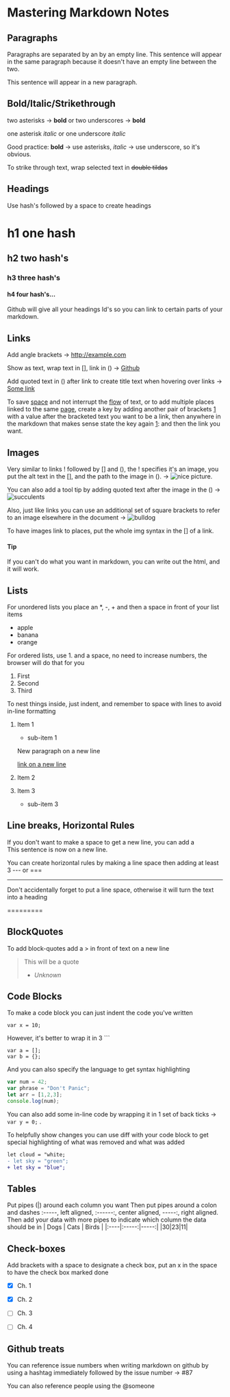 

# Mastering Markdown Notes

## Paragraphs
Paragraphs are separated by an by an empty line.
This sentence will appear in the same paragraph because it doesn't have an empty line between the two.

This sentence will appear in a new paragraph.

## Bold/Italic/Strikethrough
two asterisks -> **bold** or two underscores -> __bold__

one asterisk *italic* or one underscore _italic_

Good practice: **bold** -> use asterisks, _italic_ -> use underscore, so it's obvious.

To strike through text, wrap selected text in ~~double tildas~~ 

## Headings
Use hash's followed by a space to create headings

# h1 one hash
## h2 two hash's
### h3 three hash's
#### h4 four hash's...

Github will give all your headings Id's so you can link to certain parts of your markdown.

## Links
Add angle brackets -> <http://example.com>

Show as text, wrap text in [], link in () -> [Github](http://github.com)

Add quoted text in () after link to create title text when hovering over links -> [Some link](http://example.com "this link is amazing")

To save [space][1] and not interrupt the [flow][f] of text, or to add multiple places linked to the same [page][1], create a key by adding another pair of brackets [1] with a value after the bracketed text you want to be a link, then anywhere in the markdown that makes sense state the key again [1]: and then the link you want.

[1]: http://space.com
[f]: http://flow.com

## Images
Very similar to links ! followed by [] and (), the ! specifies it's an image, you put the alt text in the [], and the path to the image in (). -> ![nice picture](http://unsplash.it/500/500?random).

You can also add a tool tip by adding quoted text after the image in the () -> ![succulents](http://unsplash.it/500/500?image=940 "Cool Succulents")

Also, just like links you can use an additional set of square brackets to refer to an image elsewhere in the document -> ![bulldog][dog] 

To have images link to places, put the whole img syntax in the [] of a link.

[dog]: http://unsplash.it/500/500?image=837

#### Tip
If you can't do what you want in markdown, you can write out the html, and it will work.

## Lists
For unordered lists you place an *, -, + and then a space in front of your list items

- apple
- banana
- orange

For ordered lists, use 1. and a space, no need to increase numbers, the browser will do that for you

1. First
1. Second
1. Third

To nest things inside, just indent, and remember to space with lines to avoid in-line formatting

1. Item 1
	* sub-item 1

	New paragraph on a new line

	[link on a new line](http://example.com)
1. Item 2
1. Item 3
	+ sub-item 3

## Line breaks, Horizontal Rules
If you don't want to make a space to get a new line, you can add a <br>
This sentence is now on a new line.

You can create horizontal rules by making a line space then adding at least 3 --- or ===

-------

Don't accidentally forget to put a line space, otherwise it will turn the text into a heading

=========

## BlockQuotes
To add block-quotes add a > in front of text on a new line
> This will be a quote
> 
> - *Unknown*

## Code Blocks
To make a code block you can just indent the code you've written

	var x = 10;

However, it's better to wrap it in 3 ```

```
var a = [];
var b = {};
```

And you can also specify the language to get syntax highlighting

```js
var num = 42;
var phrase = "Don't Panic";
let arr = [1,2,3];
console.log(num);
```

You can also add some in-line code by wrapping it in 1 set of back ticks -> `var y = 0;` .

To helpfully show changes you can use diff with your code block to get special highlighting of what was removed and what was added

```diff
let cloud = "white;
- let sky = "green";
+ let sky = "blue";
```

## Tables
Put pipes (|) around each column you want
Then put pipes around a colon and dashes :-----, left aligned, :------:, center aligned, -----:, right aligned. Then add your data with more pipes to indicate which column the data should be in
| Dogs | Cats | Birds |
|:----|:-----:|-----:|
|30|23|11|

## Check-boxes

Add brackets with a space to designate a check box, put an x in the space to have the check box marked done

* [x] Ch. 1
* [x] Ch. 2
* [ ] Ch. 3
* [ ] Ch. 4


## Github treats
You can reference issue numbers when writing markdown on github by using a hashtag immediately followed by the issue number -> #87

You can also reference people using the @someone









